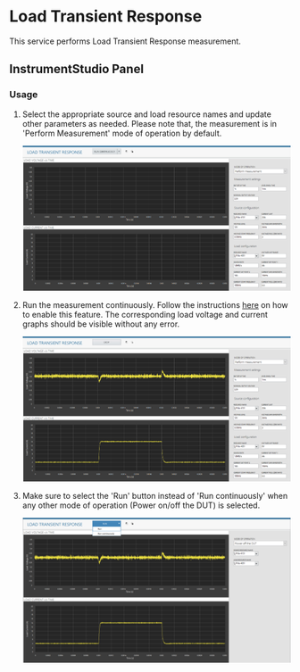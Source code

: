 # Load Transient Response
This service performs Load Transient Response measurement.

## InstrumentStudio Panel

### Usage

1. Select the appropriate source and load resource names and update other parameters as needed. Please note that, the measurement is in 'Perform Measurement' mode of operation by default.

   ![alt text](meas-images/load-tran-config.png)

2. Run the measurement continuously. Follow the instructions [here](common/IS-continuous-run.md) on how to enable this feature. The corresponding load voltage and current graphs should be visible without any error.

   ![alt text](meas-images/load-tran-meas-results.png)

3. Make sure to select the 'Run' button instead of 'Run continuously' when any other mode of operation (Power on/off the DUT) is selected.

   ![alt text](meas-images/load-tran-run-button.png)
